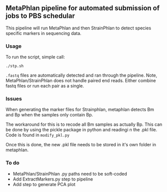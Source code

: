 ##  MetaPhlan pipeline for automated submission of jobs to PBS schedular 

This pipeline will run MetaPhlan and then StrainPhlan to detect species specific markers in sequencing data. 

### Usage

To run the script, simple call:

    ./stp.sh 

`.fastq` files are automatically detected and ran through the pipeline. Note, MetaPhlan/StrainPhlan does not handle paired end reads. Either combine fastq files or run each pair as a single.

### Issues
When generating the marker files for Strainphlan, metaphlan detects Bm and Bp when the samples only contain Bp.

The workaround for this is to recode all Bm samples as actually Bp. This can be done by using the pickle package in python and readingi n the .pkl file. Code is found in `modify_pkl.py`

Once this is done, the new .pkl file needs to be stored in it's own folder in metaphlan. 

### To do

* MetaPhlan/StrainPhlan .py paths need to be soft-coded
* Add ExtractMarkers.py step to pipeline
* Add step to generate PCA plot
